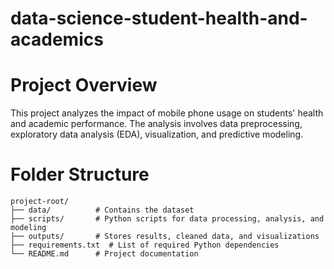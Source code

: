 # data-science-student-health-and-academics

# Project Overview
This project analyzes the impact of mobile phone usage on students' health and academic performance. The analysis involves data preprocessing, exploratory data analysis (EDA), visualization, and predictive modeling.

# Folder Structure
```
project-root/
├── data/          # Contains the dataset
├── scripts/       # Python scripts for data processing, analysis, and modeling
├── outputs/       # Stores results, cleaned data, and visualizations
├── requirements.txt  # List of required Python dependencies
└── README.md      # Project documentation
```

